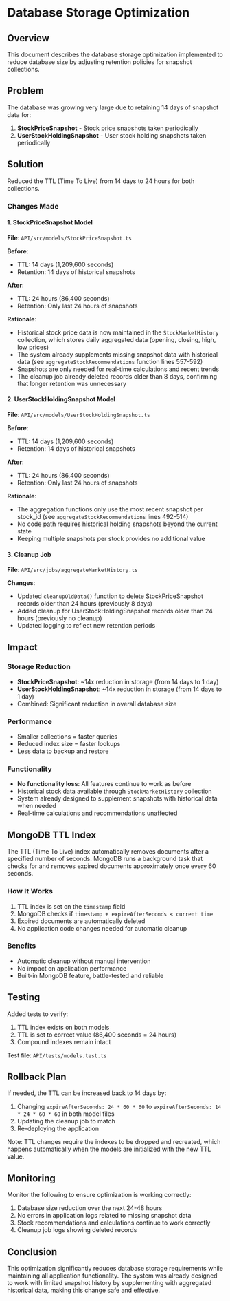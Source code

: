 # Database Storage Optimization

## Overview
This document describes the database storage optimization implemented to reduce database size by adjusting retention policies for snapshot collections.

## Problem
The database was growing very large due to retaining 14 days of snapshot data for:
1. **StockPriceSnapshot** - Stock price snapshots taken periodically
2. **UserStockHoldingSnapshot** - User stock holding snapshots taken periodically

## Solution
Reduced the TTL (Time To Live) from 14 days to 24 hours for both collections.

### Changes Made

#### 1. StockPriceSnapshot Model
**File**: `API/src/models/StockPriceSnapshot.ts`

**Before**: 
- TTL: 14 days (1,209,600 seconds)
- Retention: 14 days of historical snapshots

**After**:
- TTL: 24 hours (86,400 seconds)
- Retention: Only last 24 hours of snapshots

**Rationale**:
- Historical stock price data is now maintained in the `StockMarketHistory` collection, which stores daily aggregated data (opening, closing, high, low prices)
- The system already supplements missing snapshot data with historical data (see `aggregateStockRecommendations` function lines 557-592)
- Snapshots are only needed for real-time calculations and recent trends
- The cleanup job already deleted records older than 8 days, confirming that longer retention was unnecessary

#### 2. UserStockHoldingSnapshot Model
**File**: `API/src/models/UserStockHoldingSnapshot.ts`

**Before**:
- TTL: 14 days (1,209,600 seconds)
- Retention: 14 days of historical snapshots

**After**:
- TTL: 24 hours (86,400 seconds)
- Retention: Only last 24 hours of snapshots

**Rationale**:
- The aggregation functions only use the most recent snapshot per stock_id (see `aggregateStockRecommendations` lines 492-514)
- No code path requires historical holding snapshots beyond the current state
- Keeping multiple snapshots per stock provides no additional value

#### 3. Cleanup Job
**File**: `API/src/jobs/aggregateMarketHistory.ts`

**Changes**:
- Updated `cleanupOldData()` function to delete StockPriceSnapshot records older than 24 hours (previously 8 days)
- Added cleanup for UserStockHoldingSnapshot records older than 24 hours (previously no cleanup)
- Updated logging to reflect new retention periods

## Impact

### Storage Reduction
- **StockPriceSnapshot**: ~14x reduction in storage (from 14 days to 1 day)
- **UserStockHoldingSnapshot**: ~14x reduction in storage (from 14 days to 1 day)
- Combined: Significant reduction in overall database size

### Performance
- Smaller collections = faster queries
- Reduced index size = faster lookups
- Less data to backup and restore

### Functionality
- **No functionality loss**: All features continue to work as before
- Historical stock data available through `StockMarketHistory` collection
- System already designed to supplement snapshots with historical data when needed
- Real-time calculations and recommendations unaffected

## MongoDB TTL Index
The TTL (Time To Live) index automatically removes documents after a specified number of seconds. MongoDB runs a background task that checks for and removes expired documents approximately once every 60 seconds.

### How It Works
1. TTL index is set on the `timestamp` field
2. MongoDB checks if `timestamp + expireAfterSeconds < current time`
3. Expired documents are automatically deleted
4. No application code changes needed for automatic cleanup

### Benefits
- Automatic cleanup without manual intervention
- No impact on application performance
- Built-in MongoDB feature, battle-tested and reliable

## Testing
Added tests to verify:
1. TTL index exists on both models
2. TTL is set to correct value (86,400 seconds = 24 hours)
3. Compound indexes remain intact

Test file: `API/tests/models.test.ts`

## Rollback Plan
If needed, the TTL can be increased back to 14 days by:
1. Changing `expireAfterSeconds: 24 * 60 * 60` to `expireAfterSeconds: 14 * 24 * 60 * 60` in both model files
2. Updating the cleanup job to match
3. Re-deploying the application

Note: TTL changes require the indexes to be dropped and recreated, which happens automatically when the models are initialized with the new TTL value.

## Monitoring
Monitor the following to ensure optimization is working correctly:
1. Database size reduction over the next 24-48 hours
2. No errors in application logs related to missing snapshot data
3. Stock recommendations and calculations continue to work correctly
4. Cleanup job logs showing deleted records

## Conclusion
This optimization significantly reduces database storage requirements while maintaining all application functionality. The system was already designed to work with limited snapshot history by supplementing with aggregated historical data, making this change safe and effective.
